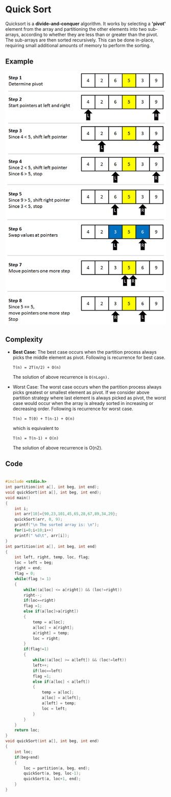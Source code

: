 # Quick Sort

Quicksort is a **divide-and-conquer** algorithm. It works by selecting a **'pivot'** element from the array and partitioning the other elements into two sub-arrays, according to whether they are less than or greater than the pivot. The sub-arrays are then sorted recursively. This can be done in-place, requiring small additional amounts of memory to perform the sorting.

## Example

![Insertio Sort](img/quik_sort.png)


## Complexity

- **Best Case:** The best case occurs when the partition process always picks the middle element as pivot. Following is recurrence for best case.
    ```
    T(n) = 2T(n/2) + O(n)
    ```
    The solution of above recurrence is `O(nLogn).`

- Worst Case: The worst case occurs when the partition process always picks greatest or smallest element as pivot. If we consider above partition strategy where last element is always picked as pivot, the worst case would occur when the array is already sorted in increasing or decreasing order. Following is recurrence for worst case.

    ```
    T(n) = T(0) + T(n-1) + O(n)
    ```
    which is equivalent to  
    ```
    T(n) = T(n-1) + O(n)
    ```
    The solution of above recurrence is O(n2).
## Code
```c

#include <stdio.h>
int partition(int a[], int beg, int end);  
void quickSort(int a[], int beg, int end);  
void main()  
{  
    int i;  
    int arr[10]={90,23,101,45,65,28,67,89,34,29};  
    quickSort(arr, 0, 9);  
    printf("\n The sorted array is: \n");  
    for(i=0;i<10;i++)  
    printf(" %d\t", arr[i]);  
}  
int partition(int a[], int beg, int end)  
{  
    int left, right, temp, loc, flag;     
    loc = left = beg;  
    right = end;  
    flag = 0;  
    while(flag != 1)  
    {  
        while((a[loc] <= a[right]) && (loc!=right))  
        right--;  
        if(loc==right)  
        flag =1;  
        else if(a[loc]>a[right])  
        {  
            temp = a[loc];  
            a[loc] = a[right];  
            a[right] = temp;  
            loc = right;  
        }  
        if(flag!=1)  
        {  
            while((a[loc] >= a[left]) && (loc!=left))  
            left++;  
            if(loc==left)  
            flag =1;  
            else if(a[loc] < a[left])  
            {  
                temp = a[loc];  
                a[loc] = a[left];  
                a[left] = temp;  
                loc = left;  
            }  
        }  
    }  
    return loc;  
}  
void quickSort(int a[], int beg, int end)  
{  
    int loc;  
    if(beg<end)  
    {  
        loc = partition(a, beg, end);  
        quickSort(a, beg, loc-1);  
        quickSort(a, loc+1, end);  
    }  
} 
```